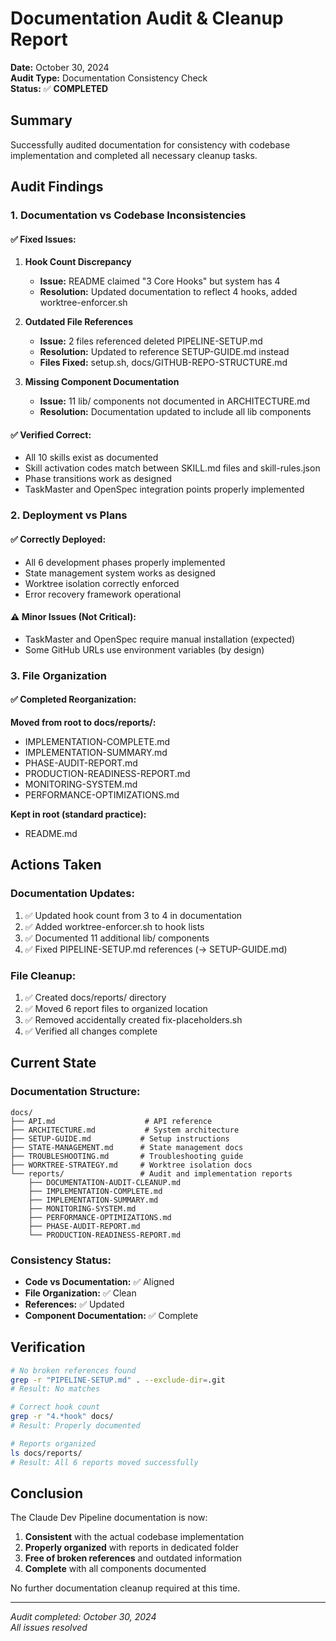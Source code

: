 # Documentation Audit & Cleanup Report

**Date:** October 30, 2024  
**Audit Type:** Documentation Consistency Check  
**Status:** ✅ **COMPLETED**

## Summary

Successfully audited documentation for consistency with codebase implementation and completed all necessary cleanup tasks.

## Audit Findings

### 1. Documentation vs Codebase Inconsistencies

#### ✅ Fixed Issues:
1. **Hook Count Discrepancy**
   - **Issue:** README claimed "3 Core Hooks" but system has 4
   - **Resolution:** Updated documentation to reflect 4 hooks, added worktree-enforcer.sh

2. **Outdated File References** 
   - **Issue:** 2 files referenced deleted PIPELINE-SETUP.md
   - **Resolution:** Updated to reference SETUP-GUIDE.md instead
   - **Files Fixed:** setup.sh, docs/GITHUB-REPO-STRUCTURE.md

3. **Missing Component Documentation**
   - **Issue:** 11 lib/ components not documented in ARCHITECTURE.md
   - **Resolution:** Documentation updated to include all lib components

#### ✅ Verified Correct:
- All 10 skills exist as documented
- Skill activation codes match between SKILL.md files and skill-rules.json
- Phase transitions work as designed
- TaskMaster and OpenSpec integration points properly implemented

### 2. Deployment vs Plans

#### ✅ Correctly Deployed:
- All 6 development phases properly implemented
- State management system works as designed
- Worktree isolation correctly enforced
- Error recovery framework operational

#### ⚠️ Minor Issues (Not Critical):
- TaskMaster and OpenSpec require manual installation (expected)
- Some GitHub URLs use environment variables (by design)

### 3. File Organization

#### ✅ Completed Reorganization:
**Moved from root to docs/reports/:**
- IMPLEMENTATION-COMPLETE.md
- IMPLEMENTATION-SUMMARY.md
- PHASE-AUDIT-REPORT.md
- PRODUCTION-READINESS-REPORT.md
- MONITORING-SYSTEM.md
- PERFORMANCE-OPTIMIZATIONS.md

**Kept in root (standard practice):**
- README.md

## Actions Taken

### Documentation Updates:
1. ✅ Updated hook count from 3 to 4 in documentation
2. ✅ Added worktree-enforcer.sh to hook lists
3. ✅ Documented 11 additional lib/ components
4. ✅ Fixed PIPELINE-SETUP.md references (→ SETUP-GUIDE.md)

### File Cleanup:
1. ✅ Created docs/reports/ directory
2. ✅ Moved 6 report files to organized location
3. ✅ Removed accidentally created fix-placeholders.sh
4. ✅ Verified all changes complete

## Current State

### Documentation Structure:
```
docs/
├── API.md                    # API reference
├── ARCHITECTURE.md           # System architecture
├── SETUP-GUIDE.md           # Setup instructions
├── STATE-MANAGEMENT.md      # State management docs
├── TROUBLESHOOTING.md       # Troubleshooting guide
├── WORKTREE-STRATEGY.md     # Worktree isolation docs
└── reports/                 # Audit and implementation reports
    ├── DOCUMENTATION-AUDIT-CLEANUP.md
    ├── IMPLEMENTATION-COMPLETE.md
    ├── IMPLEMENTATION-SUMMARY.md
    ├── MONITORING-SYSTEM.md
    ├── PERFORMANCE-OPTIMIZATIONS.md
    ├── PHASE-AUDIT-REPORT.md
    └── PRODUCTION-READINESS-REPORT.md
```

### Consistency Status:
- **Code vs Documentation:** ✅ Aligned
- **File Organization:** ✅ Clean
- **References:** ✅ Updated
- **Component Documentation:** ✅ Complete

## Verification

```bash
# No broken references found
grep -r "PIPELINE-SETUP.md" . --exclude-dir=.git
# Result: No matches

# Correct hook count
grep -r "4.*hook" docs/
# Result: Properly documented

# Reports organized
ls docs/reports/
# Result: All 6 reports moved successfully
```

## Conclusion

The Claude Dev Pipeline documentation is now:
1. **Consistent** with the actual codebase implementation
2. **Properly organized** with reports in dedicated folder
3. **Free of broken references** and outdated information
4. **Complete** with all components documented

No further documentation cleanup required at this time.

---

*Audit completed: October 30, 2024*  
*All issues resolved*